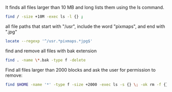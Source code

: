 It finds all files larger than 10 MB and long lists them using the ls command.

```bash
find / -size +10M -exec ls -l {} ;
```

all file paths that start with "/usr", include the word "pixmaps", and end with ".jpg"

```bash
locate --regexp '^/usr.*pixmaps.*jpg$'
```

find and remove all files with bak extension


```bash
find . -name \*.bak -type f -delete
```

Find all files larger than 2000 blocks and ask the user for permission to remove:

```bash
find $HOME -name '*' -type f -size +2000 -exec ls -s {} \; -ok rm -f {} \;
```
